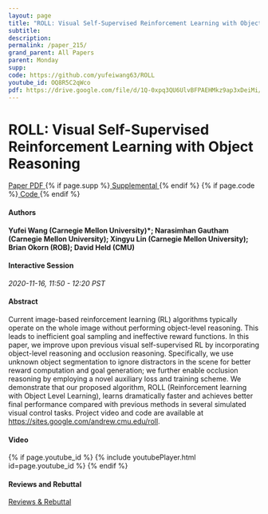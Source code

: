 ```yaml
---
layout: page
title: "ROLL: Visual Self-Supervised Reinforcement Learning with Object Reasoning"
subtitle: 
description:
permalink: /paper_215/
grand_parent: All Papers
parent: Monday
supp: 
code: https://github.com/yufeiwang63/ROLL
youtube_id: OQ8R5C2qWco
pdf: https://drive.google.com/file/d/1Q-0xpq3QU6UlvBFPAEHMkz9ap3xDeiMi/view
---
```


# ROLL: Visual Self-Supervised Reinforcement Learning with Object Reasoning

<a href="https://drive.google.com/file/d/1Q-0xpq3QU6UlvBFPAEHMkz9ap3xDeiMi/view" target="_blank" rel="noopener noreferrer" class="btn btn-blue"><i class="fa fa-file-text-o" aria-hidden="true"></i> Paper PDF </a> {% if page.supp %}<a href="" target="_blank" rel="noopener noreferrer" class="btn btn-green"><i class="fa fa-file-text-o" aria-hidden="true"></i> Supplemental </a>{% endif %} {% if page.code %}<a href="https://github.com/yufeiwang63/ROLL" target="_blank" rel="noopener noreferrer" class="btn"><i class="fa fa-github" aria-hidden="true"></i> Code </a>{% endif %} 

#### Authors
**Yufei Wang (Carnegie Mellon University)*; Narasimhan Gautham (Carnegie Mellon University); Xingyu Lin (Carnegie Mellon University); Brian Okorn (ROB); David Held (CMU)**

#### Interactive Session
*2020-11-16, 11:50 - 12:20 PST* 

#### Abstract
Current image-based reinforcement learning (RL) algorithms typically operate on the whole image without performing object-level reasoning.  This leads to inefficient goal sampling and ineffective reward functions. In this paper, we improve upon previous visual self-supervised RL by incorporating object-level reasoning and occlusion reasoning. Specifically, we use unknown object segmentation to ignore distractors in the scene for better reward computation and goal generation; we further enable occlusion reasoning by employing a novel auxiliary loss and training scheme. We demonstrate that our proposed algorithm, ROLL (Reinforcement learning with Object Level Learning), learns dramatically faster and achieves better final performance compared with previous methods in several simulated visual control tasks. Project video and code
are available at <a href="https://sites.google.com/andrew.cmu.edu/roll" target="_blank">https://sites.google.com/andrew.cmu.edu/roll</a>.

#### Video
{% if page.youtube_id %}
{% include youtubePlayer.html id=page.youtube_id %}
{% endif %}

#### Reviews and Rebuttal
<a href="https://drive.google.com/file/d/12k48lou9x2YqTVExuICiaF7WO8uJh-co/view" target="_blank" rel="noopener noreferrer" class="btn btn-purple"><i class="fa fa-pencil-square-o" aria-hidden="true"></i> Reviews & Rebuttal </a>

